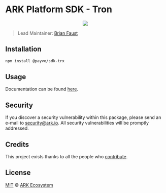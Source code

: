 # ARK Platform SDK - Tron

<p align="center">
    <img src="https://raw.githubusercontent.com/PayvoHQ/sdk/master/packages/sdk-trx/banner.png" />
</p>

> Lead Maintainer: [Brian Faust](https://github.com/faustbrian)

## Installation

```bash
npm install @payvo/sdk-trx
```

## Usage

Documentation can be found [here](https://ark.dev/docs/payvo-sdk/coins/trx).

## Security

If you discover a security vulnerability within this package, please send an e-mail to security@ark.io. All security vulnerabilities will be promptly addressed.

## Credits

This project exists thanks to all the people who [contribute](../../contributors).

## License

[MIT](LICENSE) © [ARK Ecosystem](https://ark.io)
